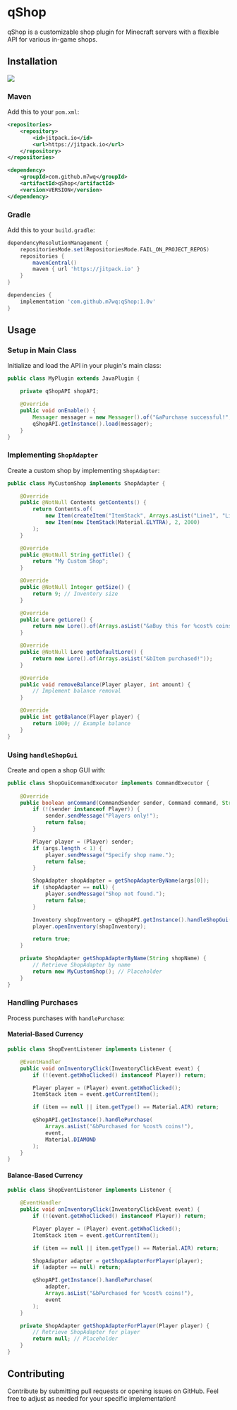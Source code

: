 
# qShop

qShop is a customizable shop plugin for Minecraft servers with a flexible API for various in-game shops.

## Installation

[![](https://jitpack.io/v/m7wq/qShop.svg)](https://jitpack.io/#m7wq/qShop)

### Maven

Add this to your `pom.xml`:

```xml
<repositories>
    <repository>
        <id>jitpack.io</id>
        <url>https://jitpack.io</url>
    </repository>
</repositories>

<dependency>
    <groupId>com.github.m7wq</groupId>
    <artifactId>qShop</artifactId>
    <version>VERSION</version>
</dependency>
```

### Gradle

Add this to your `build.gradle`:

```gradle
dependencyResolutionManagement {
    repositoriesMode.set(RepositoriesMode.FAIL_ON_PROJECT_REPOS)
    repositories {
        mavenCentral()
        maven { url 'https://jitpack.io' }
    }
}

dependencies {
    implementation 'com.github.m7wq:qShop:1.0v'
}
```

## Usage

### Setup in Main Class

Initialize and load the API in your plugin's main class:

```java
public class MyPlugin extends JavaPlugin {

    private qShopAPI shopAPI;

    @Override
    public void onEnable() {
        Messager messager = new Messager().of("&aPurchase successful!", "&cInsufficient balance!");
        qShopAPI.getInstance().load(messager);
    }
}
```

### Implementing `ShopAdapter`

Create a custom shop by implementing `ShopAdapter`:

```java
public class MyCustomShop implements ShopAdapter {

    @Override
    public @NotNull Contents getContents() {
        return Contents.of(
            new Item(createItem("ItemStack", Arrays.asList("Line1", "Line2"), Material.DIAMOND), 0, 1000),
            new Item(new ItemStack(Material.ELYTRA), 2, 2000)
        );
    }

    @Override
    public @NotNull String getTitle() {
        return "My Custom Shop";
    }

    @Override
    public @NotNull Integer getSize() {
        return 9; // Inventory size
    }

    @Override
    public Lore getLore() {
        return new Lore().of(Arrays.asList("&aBuy this for %cost% coins!"));
    }

    @Override
    public @NotNull Lore getDefaultLore() {
        return new Lore().of(Arrays.asList("&bItem purchased!"));
    }

    @Override
    public void removeBalance(Player player, int amount) {
        // Implement balance removal
    }

    @Override
    public int getBalance(Player player) {
        return 1000; // Example balance
    }
}
```

### Using `handleShopGui`

Create and open a shop GUI with:

```java
public class ShopGuiCommandExecutor implements CommandExecutor {
    
    @Override
    public boolean onCommand(CommandSender sender, Command command, String label, String[] args) {
        if (!(sender instanceof Player)) {
            sender.sendMessage("Players only!");
            return false;
        }

        Player player = (Player) sender;
        if (args.length < 1) {
            player.sendMessage("Specify shop name.");
            return false;
        }

        ShopAdapter shopAdapter = getShopAdapterByName(args[0]);
        if (shopAdapter == null) {
            player.sendMessage("Shop not found.");
            return false;
        }

        Inventory shopInventory = qShopAPI.getInstance().handleShopGui(shopAdapter);
        player.openInventory(shopInventory);

        return true;
    }

    private ShopAdapter getShopAdapterByName(String shopName) {
        // Retrieve ShopAdapter by name
        return new MyCustomShop(); // Placeholder
    }
}
```

### Handling Purchases

Process purchases with `handlePurchase`:

#### Material-Based Currency

```java
public class ShopEventListener implements Listener {

    @EventHandler
    public void onInventoryClick(InventoryClickEvent event) {
        if (!(event.getWhoClicked() instanceof Player)) return;

        Player player = (Player) event.getWhoClicked();
        ItemStack item = event.getCurrentItem();

        if (item == null || item.getType() == Material.AIR) return;

        qShopAPI.getInstance().handlePurchase(
            Arrays.asList("&bPurchased for %cost% coins!"),
            event,
            Material.DIAMOND
        );
    }
}
```

#### Balance-Based Currency

```java
public class ShopEventListener implements Listener {

    @EventHandler
    public void onInventoryClick(InventoryClickEvent event) {
        if (!(event.getWhoClicked() instanceof Player)) return;

        Player player = (Player) event.getWhoClicked();
        ItemStack item = event.getCurrentItem();

        if (item == null || item.getType() == Material.AIR) return;

        ShopAdapter adapter = getShopAdapterForPlayer(player);
        if (adapter == null) return;

        qShopAPI.getInstance().handlePurchase(
            adapter,
            Arrays.asList("&bPurchased for %cost% coins!"),
            event
        );
    }

    private ShopAdapter getShopAdapterForPlayer(Player player) {
        // Retrieve ShopAdapter for player
        return null; // Placeholder
    }
}
```

## Contributing

Contribute by submitting pull requests or opening issues on GitHub.
Feel free to adjust as needed for your specific implementation!

